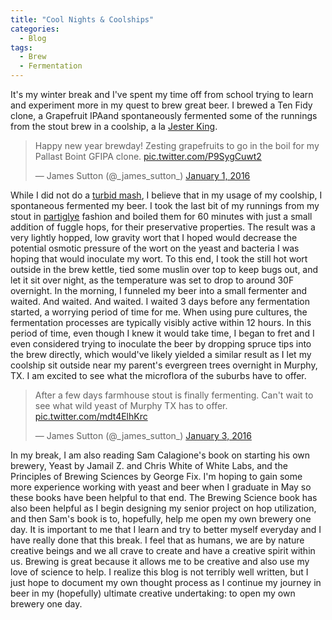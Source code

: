 ```yaml
---
title: "Cool Nights & Coolships"
categories:
  - Blog
tags:
  - Brew
  - Fermentation
---
```


It's my winter break and I've spent my time off from school trying to learn and experiment more in my quest to brew great beer. I brewed a Ten Fidy clone, a Grapefruit IPAand spontaneously fermented some of the runnings from the stout brew in a coolship, a la [Jester King](https://jesterkingbrewery.com/philosophy).

<blockquote class="twitter-tweet"><p lang="en" dir="ltr">Happy new year brewday! Zesting grapefruits to go in the boil for my Pallast Boint GFIPA clone. <a href="https://t.co/P9SygCuwt2">pic.twitter.com/P9SygCuwt2</a></p>&mdash; James Sutton (@_james_sutton_) <a href="https://twitter.com/_james_sutton_/status/683001168163815428?ref_src=twsrc%5Etfw">January 1, 2016</a></blockquote> <script async src="https://platform.twitter.com/widgets.js" charset="utf-8"></script> 

While I did not do a [turbid mash](http://byo.com/stories/item/1711-turbid-mashing), I believe that in my usage of my coolship, I spontaneous fermented my beer. I took the last bit of my runnings from my stout in [partiglye](http://morebeer.com/brewingtechniques/library/backissues/issue2.2/mosher.html) fashion and boiled them for 60 minutes with just a small addition of fuggle hops, for their preservative properties. The result was a very lightly hopped, low gravity wort that I hoped would decrease the potential osmotic pressure of the wort on the yeast and bacteria I was hoping that would inoculate my wort. To this end, I took the still hot wort outside in the brew kettle, tied some muslin over top to keep bugs out, and let it sit over night, as the temperature was set to drop to around 30F overnight. In the morning, I funneled my beer into a small fermenter and waited. And waited. And waited. I waited 3 days before any fermentation started, a worrying period of time for me. When using pure cultures, the fermentation processes are typically visibly active within 12 hours. In this period of time, even though I knew it would take time, I began to fret and I even considered trying to inoculate the beer by dropping spruce tips into the brew directly, which would've likely yielded a similar result as I let my coolship sit outside near my parent's evergreen trees overnight in Murphy, TX. I am excited to see what the microflora of the suburbs have to offer.

<blockquote class="twitter-tweet"><p lang="en" dir="ltr">After a few days farmhouse stout is finally fermenting. Can&#39;t wait to see what wild yeast of Murphy TX has to offer. <a href="https://t.co/mdt4ElhKrc">pic.twitter.com/mdt4ElhKrc</a></p>&mdash; James Sutton (@_james_sutton_) <a href="https://twitter.com/_james_sutton_/status/683732638301995008?ref_src=twsrc%5Etfw">January 3, 2016</a></blockquote> <script async src="https://platform.twitter.com/widgets.js" charset="utf-8"></script>

In my break, I am also reading Sam Calagione's book on starting his own brewery, Yeast by Jamail Z. and Chris White of White Labs, and the Principles of Brewing Sciences by George Fix. I'm hoping to gain some more experience working with yeast and beer when I graduate in May so these books have been helpful to that end. The Brewing Science book has also been helpful as I begin designing my senior project on hop utilization, and then Sam's book is to, hopefully, help me open my own brewery one day. It is important to me that I learn and try to better myself everyday and I have really done that this break. I feel that as humans, we are by nature creative beings and we all crave to create and have a creative spirit within us. Brewing is great because it allows me to be creative and also use my love of science to help. I realize this blog is not terribly well written, but I just hope to document my own thought process as I continue my journey in beer in my (hopefully) ultimate creative undertaking: to open my own brewery one day.
